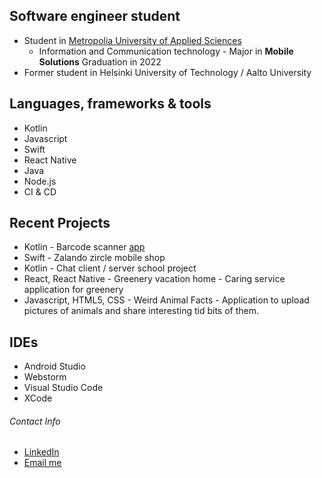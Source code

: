 ## Software engineer student
* Student in [Metropolia University of Applied Sciences](https://www.metropolia.fi/en)
  * Information and Communication technology - Major in **Mobile Solutions** Graduation in 2022
* Former student in Helsinki University of Technology / Aalto University

## Languages, frameworks & tools
* Kotlin
* Javascript
* Swift
* React Native
* Java
* Node.js
* CI & CD


## Recent Projects
* Kotlin - Barcode scanner [app](https://github.com/Diakko/SensorBasedMobileProject)
* Swift - Zalando zircle mobile shop 
* Kotlin - Chat client / server school project
* React, React Native - Greenery vacation home - Caring service application for greenery
* Javascript, HTML5, CSS - Weird Animal Facts - Application to upload pictures of animals and share interesting tid bits of them.


## IDEs
* Android Studio
* Webstorm
* Visual Studio Code
* XCode

###### Contact Info
* [LinkedIn](www.linkedin.com/in/matias-hätönen)
* [Email me](mailto:matias.hatonen@gmail.com?subject=[GitHub])

